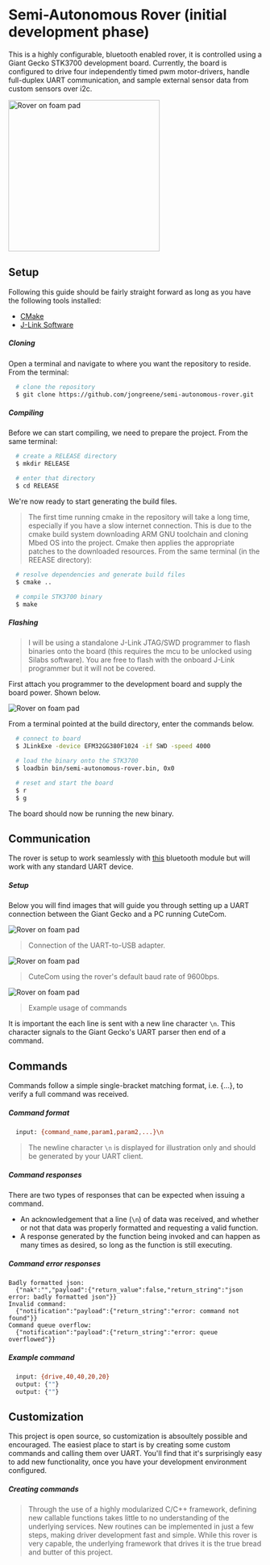# Semi-Autonomous Rover (initial development phase)
This is a highly configurable, bluetooth enabled rover, it is controlled using a Giant Gecko STK3700 development board. Currently, the board is configured to drive four independently timed pwm motor-drivers, handle full-duplex UART communication, and sample external sensor data from custom sensors over i2c.

<img src="https://github.com/jongreene/projects-media/blob/master/acorns/6db4ab84-d0be-4a54-b1a0-f3dc903e4d98.jpeg?raw=true" width="300" title="Rover on foam pad"></img>

Setup
---
Following this guide should be fairly straight forward as long as you have the following tools installed:
- [CMake](https://cmake.org/download/) 
- [J-Link Software](https://www.segger.com/downloads/jlink/#J-LinkSoftwareAndDocumentationPack)
##### Cloning
Open a terminal and navigate to where you want the repository to reside. From the terminal:
```bash 
  # clone the repository
  $ git clone https://github.com/jongreene/semi-autonomous-rover.git
```

##### Compiling
Before we can start compiling, we need to prepare the project. From the same terminal:
```bash
  # create a RELEASE directory
  $ mkdir RELEASE

  # enter that directory
  $ cd RELEASE
```
We're now ready to start generating the build files. 
> The first time running cmake in the repository will take a long time, especially if you have a slow internet connection. This is due to the cmake build system downloading ARM GNU toolchain and cloning Mbed OS into the project. Cmake then applies the appropriate patches to the downloaded resources. 
From the same terminal (in the REEASE directory):
```bash
  # resolve dependencies and generate build files
  $ cmake ..

  # compile STK3700 binary
  $ make
```

##### Flashing
> I will be using a standalone J-Link JTAG/SWD programmer to flash binaries onto the board (this requires the mcu to be unlocked using Silabs software). You are free to flash with the onboard J-Link programmer but it will not be covered.

First attach you programmer to the development board and supply the board power. Shown below.

<img src="https://github.com/jongreene/projects-media/blob/master/mbed-framework/board_dev_setup.jpg?raw=true" title="Rover on foam pad"></img>

From a terminal pointed at the build directory, enter the commands below.
```bash
  # connect to board
  $ JLinkExe -device EFM32GG380F1024 -if SWD -speed 4000

  # load the binary onto the STK3700
  $ loadbin bin/semi-autonomous-rover.bin, 0x0

  # reset and start the board
  $ r
  $ g
```

The board should now be running the new binary.

Communication
---
The rover is setup to work seamlessly with [this](https://www.adafruit.com/product/2479) bluetooth module but will work with any standard UART device.

##### Setup
Below you will find images that will guide you through setting up a UART connection between the Giant Gecko and a PC running CuteCom.

<img src="https://github.com/jongreene/projects-media/blob/master/mbed-framework/UART_wiring.jpg?raw=true" title="Rover on foam pad"></img>

> Connection of the UART-to-USB adapter.

<img src="https://github.com/jongreene/projects-media/blob/master/mbed-framework/cutecom_settings.jpg?raw=true" title="Rover on foam pad"></img>

> CuteCom using the rover's default baud rate of 9600bps.

<img src="https://github.com/jongreene/projects-media/blob/master/mbed-framework/cutecom_example.jpg?raw=true" title="Rover on foam pad"></img>

> Example usage of commands

It is important the each line is sent with a new line character `\n`. This character signals to the Giant Gecko's UART parser then end of a command.

Commands
---
Commands follow a simple single-bracket matching format, i.e. {...}, to verify a full command was received.
##### Command format
```bash
  input: {command_name,param1,param2,...}\n 
```
> The newline character `\n` is displayed for illustration only and should be generated by your UART client.

##### Command responses
There are two types of responses that can be expected when issuing a command. 
- An acknowledgement that a line (`\n`) of data was received, and whether or not that data was properly formatted and requesting a valid function. 
- A response generated by the function being invoked and can happen as many times as desired, so long as the function is still executing.

##### Command error responses
```
Badly formatted json: 
  {"nak":"","payload":{"return_value":false,"return_string":"json error: badly formatted json"}}
Invalid command: 
  {"notification":"payload":{"return_string":"error: command not found"}}
Command queue overflow: 
  {"notification":"payload":{"return_string":"error: queue overflowed"}}
```
##### Example command
```bash
  input: {drive,40,40,20,20}
  output: {""}
  output: {""}
```

Customization
---
This project is open source, so customization is absoultely possible and encouraged. The easiest place to start is by creating some custom commands and calling them over UART. You'll find that it's surprisingly easy to add new functionality, once you have your development environment configured.
##### Creating commands
> Through the use of a highly modularized C/C++ framework, defining new callable functions takes little to no understanding of the underlying services. New routines can be implemented in just a few steps, making driver development fast and simple. While this rover is very capable, the underlying framework that drives it is the true bread and butter of this project.
